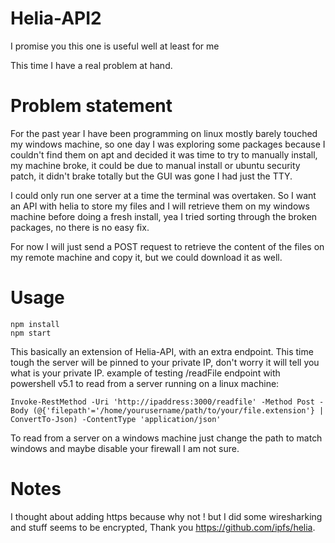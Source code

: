 # Helia-API2

I promise you this one is useful well at least for me 

This time I have a real problem at hand.


# Problem statement

For the past year I have been programming on linux mostly barely touched my windows machine, so one day I was exploring some packages because I couldn't find them on apt and decided it was time to try to manually install, my machine broke, it could be due to manual install or ubuntu security patch, it didn't brake totally but the GUI was gone I had just the TTY.

I could only run one server at a time the terminal was overtaken.
So I want an API with helia to store my files and I will retrieve them on my windows machine before doing a fresh install, yea I tried sorting through the broken packages, no there is no easy fix.

For now I will just send a POST request to retrieve the content of the files on my remote machine and copy it, but we could download it as well.


# Usage 

```
npm install
npm start
```
This basically an extension of Helia-API, with an extra endpoint. This time tough the server will be pinned to your private IP, don't worry it will tell you what is your private IP.
example of testing /readFile endpoint with powershell v5.1 to read from a server running on a linux machine:
```
Invoke-RestMethod -Uri 'http://ipaddress:3000/readfile' -Method Post -Body (@{'filepath'='/home/yourusername/path/to/your/file.extension'} | ConvertTo-Json) -ContentType 'application/json'
```
To read from a server on a windows machine just change the path to match windows and maybe disable your firewall I am not sure.

# Notes

I thought about adding https because why not ! but I did some wiresharking and stuff seems to be encrypted, Thank you https://github.com/ipfs/helia.



